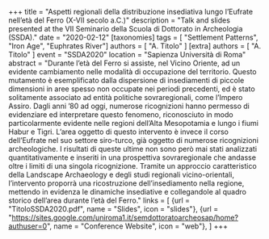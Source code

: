 +++
title = "Aspetti regionali della distribuzione insediativa lungo l’Eufrate nell’età del Ferro (X-VII secolo a.C.)"
description = "Talk and slides presented at the VII Seminario della Scuola di Dottorato in Archeologia (SSDA)."
date = "2020-02-12"
[taxonomies]
tags = [ "Settlement Patterns", "Iron Age", "Euphrates River"]
authors = [ "A. Titolo" ]
[extra]
authors = [ "A. Titolo" ]
event = "SSDA2020"
location = "Sapienza Università di Roma"
abstract = "Durante l’età del Ferro si assiste, nel Vicino Oriente, ad un evidente cambiamento nelle modalità di occupazione del territorio. Questo mutamento è esemplificato dalla dispersione di insediamenti di piccole dimensioni in aree spesso non occupate nei periodi precedenti, ed è stato solitamente associato ad entità politiche sovraregionali, come l’Impero Assiro. Dagli anni ’80 ad oggi, numerose ricognizioni hanno permesso di evidenziare ed interpretare questo fenomeno, riconosciuto in modo particolarmente evidente nelle regioni dell’Alta Mesopotamia e lungo i fiumi Habur e Tigri. L’area oggetto di questo intervento è invece il corso dell’Eufrate nel suo settore siro-turco, già oggetto di numerose ricognizioni archeologiche. I risultati di queste ultime non sono  però mai stati analizzati quantitativamente e inseriti in una prospettiva sovraregionale che andasse oltre i limiti di una singola ricognizione. Tramite un approccio caratteristico della Landscape Archaeology e degli studi regionali vicino-orientali, l’intervento proporrà una ricostruzione dell’insediamento nella regione, mettendo in evidenza le dinamiche insediative e collegandole al quadro storico dell’area durante l’età del Ferro."
links = [
    {url = "TitoloSSDA2020.pdf", name = "Slides", icon = "slides"},
    {url = "https://sites.google.com/uniroma1.it/semdottoratoarcheosap/home?authuser=0", name = "Conference Website", icon = "web"},
]
+++